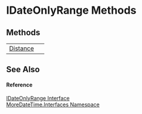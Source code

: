 # IDateOnlyRange Methods




## Methods
<table>
<tr>
<td><a href="08c8f38c-7576-f46d-b82b-5afba254fa03">Distance</a></td>
<td> </td></tr>
</table>

## See Also


#### Reference
<a href="294ebf7e-5150-52f6-a169-0991709a1119">IDateOnlyRange Interface</a>  
<a href="ef345705-d0d8-5472-d7be-04b87d131a0e">MoreDateTime.Interfaces Namespace</a>  

